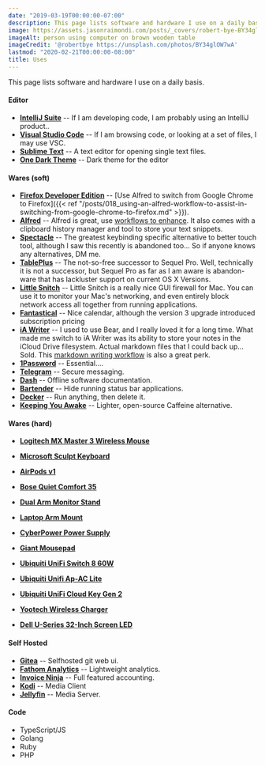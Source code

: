 ```yaml
---
date: "2019-03-19T00:00:00-07:00"
description: This page lists software and hardware I use on a daily basis.
image: https://assets.jasonraimondi.com/posts/_covers/robert-bye-BY34glOW7wA-unsplash.jpg
imageAlt: person using computer on brown wooden table
imageCredit: '@robertbye https://unsplash.com/photos/BY34glOW7wA'
lastmod: "2020-02-21T00:00:00-08:00"
title: Uses
---
```


This page lists software and hardware I use on a daily basis.

#### Editor

* **[IntelliJ Suite](https://www.jetbrains.com/)** -- If I am developing code, I am probably using an IntelliJ product..
* **[Visual Studio Code](https://code.visualstudio.com/)** -- If I am browsing code, or looking at a set of files, I may use VSC.
* **[Sublime Text](https://www.sublimetext.com/)** -- A text editor for opening single text files.
* **[One Dark Theme](https://plugins.jetbrains.com/plugin/11938-one-dark-theme/)** -- Dark theme for the editor

#### Wares (soft)

* **[Firefox Developer Edition](https://www.mozilla.org/en-US/firefox/developer/)** -- [Use Alfred to switch from Google Chrome to Firefox]({{< ref "/posts/018_using-an-alfred-workflow-to-assist-in-switching-from-google-chrome-to-firefox.md" >}}).
* **[Alfred](https://www.alfredapp.com/)** -- Alfred is great, use [workflows to enhance](https://github.com/zenorocha/alfred-workflows). It also comes with a clipboard history manager and tool to store your text snippets.
* **[Spectacle](https://www.spectacleapp.com/)** -- The greatest keybinding specific alternative to better touch tool, although I saw this recently is abandoned too... So if anyone knows any alternatives, DM me.
* **[TablePlus](https://tableplus.com/)** -- The not-so-free successor to Sequel Pro. Well, technically it is not a successor, but Sequel Pro as far as I am aware is abandon-ware that has lackluster support on current OS X Versions. 
* **[Little Snitch](https://www.obdev.at/products/littlesnitch/index.html)** -- Little Snitch is a really nice GUI firewall for Mac. You can use it to monitor your Mac's networking, and even entirely block network access all together from running applications. 
* **[Fantastical](https://flexibits.com/fantastical)** -- Nice calendar, although the version 3 upgrade introduced subscription pricing
* **[iA Writer](https://ia.net/writer)** -- I used to use Bear, and I really loved it for a long time. What made me switch to iA Writer was its ability to store your notes in the iCloud Drive filesystem. Actual markdown files that I could back up... Sold. This [markdown writing workflow](https://www.macstories.net/ios/my-markdown-writing-and-collaboration-workflow-powered-by-working-copy-3-6-icloud-drive-and-github/) is also a great perk.
* **[1Password](https://1password.com/)** -- Essential....
* **[Telegram](https://telegram.org/)** -- Secure messaging.
* **[Dash](https://kapeli.com/dash)** -- Offline software documentation.
* **[Bartender](https://www.macbartender.com/)** -- Hide running status bar applications.
* **[Docker](https://www.docker.com/)** -- Run anything, then delete it.
* **[Keeping You Awake](https://github.com/newmarcel/KeepingYouAwake)** -- Lighter, open-source Caffeine alternative.

#### Wares (hard)

* **[Logitech MX Master 3 Wireless Mouse](https://www.amazon.com/gp/product/B07S395RWD/ref=as_li_qf_asin_il_tl?ie=UTF8&tag=jasonraimondi-20&creative=9325&linkCode=as2&creativeASIN=B07S395RWD&linkId=8d08526dcfd2257c2c7faa696f7b3305)**

* **[Microsoft Sculpt Keyboard](https://www.amazon.com/gp/product/B00CYX26BC/ref=as_li_qf_asin_il_tl?ie=UTF8&tag=jasonraimondi-20&creative=9325&linkCode=as2&creativeASIN=B00CYX26BC&linkId=98eb4f582eff729af9f7fc10144a9ce8)**

* **[AirPods v1](https://www.amazon.com/gp/product/B07PXGQC1Q/ref=as_li_qf_asin_il_tl?ie=UTF8&tag=jasonraimondi-20&creative=9325&linkCode=as2&creativeASIN=B07PXGQC1Q&linkId=0719ae23ad4d3f4dc27256a22b349897)**

* **[Bose Quiet Comfort 35](https://www.amazon.com/gp/product/B0756CYWWD/ref=as_li_qf_asin_il_tl?ie=UTF8&tag=jasonraimondi-20&creative=9325&linkCode=as2&creativeASIN=B0756CYWWD&linkId=d57eccc099111bc8451bf33675cddf20)**

* **[Dual Arm Monitor Stand](https://www.amazon.com/gp/product/B00MIBN71I/ref=as_li_qf_asin_il_tl?ie=UTF8&tag=jasonraimondi-20&creative=9325&linkCode=as2&creativeASIN=B00MIBN71I&linkId=86966b66b31db650918085f2c1561525)**

* **[Laptop Arm Mount](https://www.amazon.com/gp/product/B010QZD6I6/ref=as_li_qf_asin_il_tl?ie=UTF8&tag=jasonraimondi-20&creative=9325&linkCode=as2&creativeASIN=B010QZD6I6&linkId=aee02e09250a8502d526569c9412546d)**

* **[CyberPower Power Supply](https://www.amazon.com/gp/product/B00429N19W/ref=as_li_qf_asin_il_tl?ie=UTF8&tag=jasonraimondi-20&creative=9325&linkCode=as2&creativeASIN=B00429N19W&linkId=1c3db1724bd1a7fd8d0f130fa270e44d)**

* **[Giant Mousepad](https://www.amazon.com/gp/product/B01AS8ROZ2/ref=as_li_qf_asin_il_tl?ie=UTF8&tag=jasonraimondi-20&creative=9325&linkCode=as2&creativeASIN=B01AS8ROZ2&linkId=2b8f0285f1ddf5bde7626c263b3c51c8)**

* **[Ubiquiti UniFi Switch 8 60W](https://www.amazon.com/gp/product/B01MU3WUX1/ref=as_li_qf_asin_il_tl?ie=UTF8&tag=jasonraimondi-20&creative=9325&linkCode=as2&creativeASIN=B01MU3WUX1&linkId=78e8a55298d8a0f6766e5ee3011f4472)**

* **[Ubiquiti Unifi Ap-AC Lite](https://www.amazon.com/gp/product/B015PR20GY/ref=as_li_qf_asin_il_tl?ie=UTF8&tag=jasonraimondi-20&creative=9325&linkCode=as2&creativeASIN=B015PR20GY&linkId=28426c509564c97f32578a565b9de616)**

* **[Ubiquiti UniFi Cloud Key Gen 2](https://www.amazon.com/gp/product/B07K1G7WH2/ref=as_li_qf_asin_il_tl?ie=UTF8&tag=jasonraimondi-20&creative=9325&linkCode=as2&creativeASIN=B07K1G7WH2&linkId=559301498f9a9fbb754bbf0036e10a64)**

* **[Yootech Wireless Charger](https://www.amazon.com/gp/product/B07GW9S9TB/ref=as_li_qf_asin_il_tl?ie=UTF8&tag=jasonraimondi-20&creative=9325&linkCode=as2&creativeASIN=B07GW9S9TB&linkId=e6a0c7a144df35dc67c4300adefdb371)**

* **[Dell U-Series 32-Inch Screen LED](https://www.amazon.com/gp/product/B07HDBD9CM/ref=as_li_qf_asin_il_tl?ie=UTF8&tag=jasonraimondi-20&creative=9325&linkCode=as2&creativeASIN=B07HDBD9CM&linkId=aae0a3e8e0f5b7606558cd3f8e0e00e8)**

#### Self Hosted

* **[Gitea](https://gitea.io/en-us/)** -- Selfhosted git web ui.
* **[Fathom Analytics](https://usefathom.com/)** -- Lightweight analytics.
* **[Invoice Ninja](https://www.invoiceninja.com/)** -- Full featured accounting.
* **[Kodi](https://kodi.tv/)** -- Media Client
* **[Jellyfin](https://jellyfin.media)** -- Media Server.

#### Code

* TypeScript/JS
* Golang
* Ruby
* PHP
